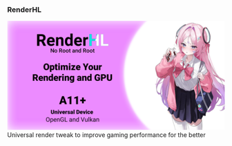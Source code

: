 ### RenderHL
![Banner](https://github.com/sanndyrmdhn/RenderHL/blob/main/Banner.png)
Universal render tweak to improve gaming performance for the better
